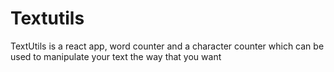 # Textutils
TextUtils is a react app, word counter and a character counter which can be used to manipulate your text the way that you want

